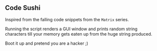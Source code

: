 ## Code Sushi
Inspired from the falling code snippets from the `Matrix` series.

Running the script renders a GUI window and prints random string characters till your memory gets eaten up from the huge string produced.

Boot it up and pretend you are a hacker ;)
